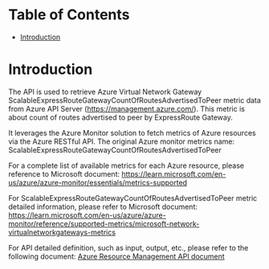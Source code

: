 # Table of Contents
- [Introduction](#introduction)


# Introduction <a name="introduction"></a>
The API is used to retrieve Azure Virtual Network Gateway ScalableExpressRouteGatewayCountOfRoutesAdvertisedToPeer metric data from Azure API Server (https://management.azure.com/). This metric is about count of routes advertised to peer by ExpressRoute Gateway.



It leverages the Azure Monitor solution to fetch metrics of Azure resources via the Azure RESTful API. The original Azure monitor metrics name: ScalableExpressRouteGatewayCountOfRoutesAdvertisedToPeer



For a complete list of available metrics for each Azure resource, please reference to Microsoft document: https://learn.microsoft.com/en-us/azure/azure-monitor/essentials/metrics-supported 

For ScalableExpressRouteGatewayCountOfRoutesAdvertisedToPeer metric detailed information, please refer to Microsoft document: https://learn.microsoft.com/en-us/azure/azure-monitor/reference/supported-metrics/microsoft-network-virtualnetworkgateways-metrics

For API detailed definition, such as input, output, etc., please refer to the following document:
[Azure Resource Management API document](https://learn.microsoft.com/en-us/rest/api/monitor/metrics/list?view=rest-monitor-2023-10-01&tabs=HTTP)